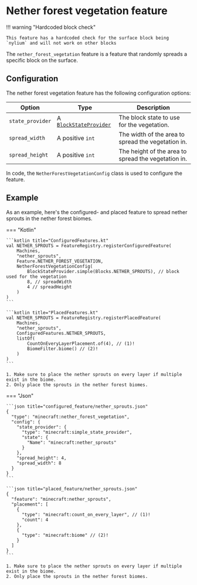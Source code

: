 # Nether forest vegetation feature

!!! warning "Hardcoded block check"

    This feature has a hardcoded check for the surface block being `nylium` and will not work on other blocks

The `nether_forest_vegetation` feature is a feature that randomly spreads a specific block on the surface.

## Configuration

The nether forest vegetation feature has the following configuration options:

| Option           | Type                                                    | Description                                         |
|------------------|---------------------------------------------------------|-----------------------------------------------------|
| `state_provider` | A [`BlockStateProvider`](../../block-state-provider.md) | The block state to use for the vegetation.          |
| `spread_width`   | A positive `int`                                        | The width of the area to spread the vegetation in.  |
| `spread_height`  | A positive `int`                                        | The height of the area to spread the vegetation in. |

In code, the `NetherForestVegetationConfig` class is used to configure the feature.

## Example

As an example, here's the configured- and placed feature to spread nether sprouts in the nether forest biomes.

=== "Kotlin"

    ```kotlin title="ConfiguredFeatures.kt"
    val NETHER_SPROUTS = FeatureRegistry.registerConfiguredFeature(
        Machines,
        "nether_sprouts",
        Feature.NETHER_FOREST_VEGETATION,
        NetherForestVegetationConfig(
            BlockStateProvider.simple(Blocks.NETHER_SPROUTS), // block used for the vegetation
            8, // spreadWidth
            4 // spreadHeight
        )
    )
    ```

    ```kotlin title="PlacedFeatures.kt"
    val NETHER_SPROUTS = FeatureRegistry.registerPlacedFeature(
        Machines,
        "nether_sprouts",
        ConfiguredFeatures.NETHER_SPROUTS,
        listOf(
            CountOnEveryLayerPlacement.of(4), // (1)!
            BiomeFilter.biome() // (2)!
        )
    )
    ```

    1. Make sure to place the nether sprouts on every layer if multiple exist in the biome.
    2. Only place the sprouts in the nether forest biomes.

=== "Json"

    ```json title="configured_feature/nether_sprouts.json"
    {
      "type": "minecraft:nether_forest_vegetation",
      "config": {
        "state_provider": {
          "type": "minecraft:simple_state_provider",
          "state": {
            "Name": "minecraft:nether_sprouts"
          }
        },
        "spread_height": 4,
        "spread_width": 8
      }
    }
    ```
    
    ```json title="placed_feature/nether_sprouts.json"
    {
      "feature": "minecraft:nether_sprouts",
      "placement": [
        {
          "type": "minecraft:count_on_every_layer", // (1)!
          "count": 4
        },
        {
          "type": "minecraft:biome" // (2)!
        }
      ]
    }
    ```

    1. Make sure to place the nether sprouts on every layer if multiple exist in the biome.
    2. Only place the sprouts in the nether forest biomes.